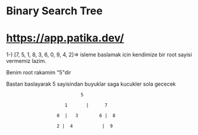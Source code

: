 <h1>Binary Search Tree</h1>
<h1> <a href="https://app.patika.dev/">https://app.patika.dev/</a> </h1>




1-) [7, 5, 1, 8, 3, 6, 0, 9, 4, 2]=> isleme baslamak icin kendimize bir root sayisi vermemiz lazim.

Benim root rakamim "5"dir

Bastan baslayarak 5 sayisindan buyuklar saga kucukler sola gececek

                                5                 
                                
                          1       |      7     
                          
                       0  |   3        6 |  8     
                       
                       2 |  4           |  9      
                       
